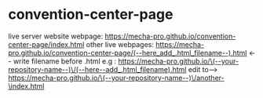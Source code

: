 # convention-center-page
live server
website
webpage: https://mecha-pro.github.io/convention-center-page/index.html 
other live webpages: 
https://mecha-pro.github.io/convention-center-page/(--here_add_.html_filename--).html <-- write filename before .html 
e.g :
https://mecha-pro.github.io/\(--your-repository-name--)\/(--here--add_.html_filename).html
edit to--> 
https://mecha-pro.github.io/\(--your-repository-name--)\/another-\index.html
